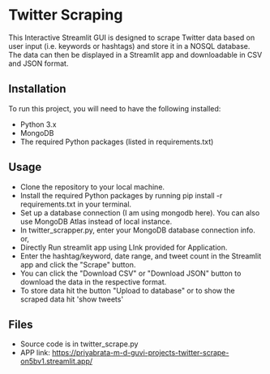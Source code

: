 # Twitter Scraping

This Interactive Streamlit GUI is designed to scrape Twitter data based on user input (i.e. keywords or hashtags) and store it in a NOSQL database. The data can then be displayed in a Streamlit app and downloadable in CSV and JSON format.

## Installation
To run this project, you will need to have the following installed:

* Python 3.x
* MongoDB
* The required Python packages (listed in requirements.txt)

## Usage
* Clone the repository to your local machine.
* Install the required Python packages by running pip install -r requirements.txt in your terminal.
* Set up a database connection (I am using mongodb here). You can also use MongoDB Atlas instead of local instance.
* In twitter_scrapper.py, enter your MongoDB database connection info.  or,
* Directly Run streamlit app using LInk provided for Application.
* Enter the hashtag/keyword, date range, and tweet count in the Streamlit app and click the "Scrape" button.
* You can click the "Download CSV" or "Download JSON" button to download the data in the respective format.
* To store data hit the button "Upload to database" or to show the scraped data hit 'show tweets'

## Files
* Source code is in twitter_scrape.py
* APP link: https://priyabrata-m-d-guvi-projects-twitter-scrape-on5bv1.streamlit.app/
